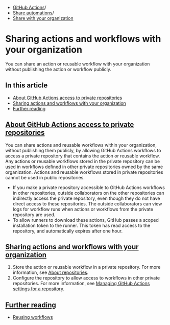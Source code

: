   * [GitHub Actions](https://docs.github.com/en/actions "GitHub Actions")/
  * [Share automations](https://docs.github.com/en/actions/sharing-automations "Share automations")/
  * [Share with your organization](https://docs.github.com/en/actions/sharing-automations/sharing-actions-and-workflows-with-your-organization "Share with your organization")


# Sharing actions and workflows with your organization
You can share an action or reusable workflow with your organization without publishing the action or workflow publicly.
## In this article
  * [About GitHub Actions access to private repositories](https://docs.github.com/en/actions/sharing-automations/sharing-actions-and-workflows-with-your-organization#about-github-actions-access-to-private-repositories)
  * [Sharing actions and workflows with your organization](https://docs.github.com/en/actions/sharing-automations/sharing-actions-and-workflows-with-your-organization#sharing-actions-and-workflows-with-your-organization)
  * [Further reading](https://docs.github.com/en/actions/sharing-automations/sharing-actions-and-workflows-with-your-organization#further-reading)


## [About GitHub Actions access to private repositories](https://docs.github.com/en/actions/sharing-automations/sharing-actions-and-workflows-with-your-organization#about-github-actions-access-to-private-repositories)
You can share actions and reusable workflows within your organization, without publishing them publicly, by allowing GitHub Actions workflows to access a private repository that contains the action or reusable workflow.
Any actions or reusable workflows stored in the private repository can be used in workflows defined in other private repositories owned by the same organization. Actions and reusable workflows stored in private repositories cannot be used in public repositories.
  * If you make a private repository accessible to GitHub Actions workflows in other repositories, outside collaborators on the other repositories can indirectly access the private repository, even though they do not have direct access to these repositories. The outside collaborators can view logs for workflow runs when actions or workflows from the private repository are used.
  * To allow runners to download these actions, GitHub passes a scoped installation token to the runner. This token has read access to the repository, and automatically expires after one hour.


## [Sharing actions and workflows with your organization](https://docs.github.com/en/actions/sharing-automations/sharing-actions-and-workflows-with-your-organization#sharing-actions-and-workflows-with-your-organization)
  1. Store the action or reusable workflow in a private repository. For more information, see [About repositories](https://docs.github.com/en/repositories/creating-and-managing-repositories/about-repositories#about-repository-visibility).
  2. Configure the repository to allow access to workflows in other private repositories. For more information, see [Managing GitHub Actions settings for a repository](https://docs.github.com/en/repositories/managing-your-repositorys-settings-and-features/enabling-features-for-your-repository/managing-github-actions-settings-for-a-repository#allowing-access-to-components-in-a-private-repository).


## [Further reading](https://docs.github.com/en/actions/sharing-automations/sharing-actions-and-workflows-with-your-organization#further-reading)
  * [Reusing workflows](https://docs.github.com/en/actions/using-workflows/reusing-workflows)


